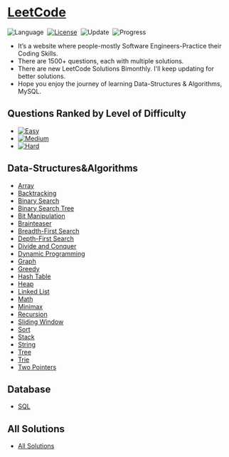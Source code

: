 # [LeetCode](https://leetcode.com/problemset/all/)

![Language](https://img.shields.io/badge/Language-C%20%2F%20C++-255fcc.svg)&nbsp;
[![License](https://img.shields.io/badge/License-MIT-orange.svg)](./LICENSE)&nbsp;
![Update](https://img.shields.io/badge/Update-Bimonthly-purple.svg)&nbsp;
![Progress](https://img.shields.io/badge/Progress-346%20%2F%201501-brightgreen.svg)&nbsp;

* It’s a website where people-mostly Software Engineers-Practice their Coding Skills.
* There are 1500+ questions, each with multiple solutions.
* There are new LeetCode Solutions Bimonthly. I'll keep updating for better solutions.
* Hope you enjoy the journey of learning Data-Structures & Algorithms, MySQL.

## Questions Ranked by Level of Difficulty

* [![Easy](https://img.shields.io/badge/Easy%20243-63e13d.svg)](https://github.com/PrakharPipersania/LeetCode-Solutions/tree/master/Questions%20Level-Wise/Easy)
* [![Medium](https://img.shields.io/badge/Medium%20101-ffcc00.svg)](https://github.com/PrakharPipersania/LeetCode-Solutions/tree/master/Questions%20Level-Wise/Medium)
* [![Hard](https://img.shields.io/badge/Hard%202-d30000.svg)](https://github.com/PrakharPipersania/LeetCode-Solutions/tree/master/Questions%20Level-Wise/Hard)

## Data-Structures&Algorithms

* [Array](https://github.com/PrakharPipersania/LeetCode-Solutions/tree/master/Array)
* [Backtracking](https://github.com/PrakharPipersania/LeetCode-Solutions/tree/master/Backtracking)
* [Binary Search](https://github.com/PrakharPipersania/LeetCode-Solutions/tree/master/Binary%20Search)
* [Binary Search Tree](https://github.com/PrakharPipersania/LeetCode-Solutions/tree/master/Binary%20Search%20Tree)
* [Bit Manipulation](https://github.com/PrakharPipersania/LeetCode-Solutions/tree/master/Bit%20Manipulation)
* [Brainteaser](https://github.com/PrakharPipersania/LeetCode-Solutions/tree/master/Brainteaser)
* [Breadth-First Search](https://github.com/PrakharPipersania/LeetCode-Solutions/tree/master/Breadth-first%20Search)
* [Depth-First Search](https://github.com/PrakharPipersania/LeetCode-Solutions/tree/master/Depth-first%20Search)
* [Divide and Conquer](https://github.com/PrakharPipersania/LeetCode-Solutions/tree/master/Divide%20and%20Conquer)
* [Dynamic Programming](https://github.com/PrakharPipersania/LeetCode-Solutions/tree/master/Dynamic%20Programming)
* [Graph](https://github.com/PrakharPipersania/LeetCode-Solutions/tree/master/Graph)
* [Greedy](https://github.com/PrakharPipersania/LeetCode-Solutions/tree/master/Greedy)
* [Hash Table](https://github.com/PrakharPipersania/LeetCode-Solutions/tree/master/Hash%20Table)
* [Heap](https://github.com/PrakharPipersania/LeetCode-Solutions/tree/master/Heap)
* [Linked List](https://github.com/PrakharPipersania/LeetCode-Solutions/tree/master/Linked%20List)
* [Math](https://github.com/PrakharPipersania/LeetCode-Solutions/tree/master/Math)
* [Minimax](https://github.com/PrakharPipersania/LeetCode-Solutions/tree/master/Minimax)
* [Recursion](https://github.com/PrakharPipersania/LeetCode-Solutions/tree/master/Recursion)
* [Sliding Window](https://github.com/PrakharPipersania/LeetCode-Solutions/tree/master/Sliding%20Window)
* [Sort](https://github.com/PrakharPipersania/LeetCode-Solutions/tree/master/Sort)
* [Stack](https://github.com/PrakharPipersania/LeetCode-Solutions/tree/master/Stack)
* [String](https://github.com/PrakharPipersania/LeetCode-Solutions/tree/master/String)
* [Tree](https://github.com/PrakharPipersania/LeetCode-Solutions/tree/master/Tree)
* [Trie](https://github.com/PrakharPipersania/LeetCode-Solutions/tree/master/Trie)
* [Two Pointers](https://github.com/PrakharPipersania/LeetCode-Solutions/tree/master/Two%20Pointers)

## Database

* [SQL](https://github.com/PrakharPipersania/LeetCode-Solutions/tree/master/MySQL)

## All Solutions

* [All Solutions](https://github.com/PrakharPipersania/LeetCode-Solutions/tree/master/All%20Solutions)

